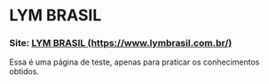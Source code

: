 <h1>LYM BRASIL</h1>

<h3>Site: <a href="https://www.lymbrasil.com.br/">LYM BRASIL (https://www.lymbrasil.com.br/)</a></h3>

<p>Essa é uma página de teste, apenas para praticar os conhecimentos obtidos.</p>